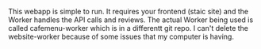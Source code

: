 This webapp is simple to run. It requires your frontend (staic site) and the Worker handles the API calls and reviews. The actual Worker being used is called cafemenu-worker which is in a differentt git repo. I can't delete the website-worker because of some issues that my computer is having. 
